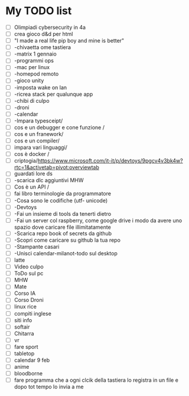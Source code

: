 # My TODO list          

- [ ] Olimpiadi cybersecurity in 4a         
- [ ] crea gioco d&d per html           
- [ ] "I made a real life pip boy and mine is better"           
- [ ] -chivaetta ome tastiera           
- [ ] -matrix 1 gennaio         
- [ ] -programmi ops            
- [ ] -mac per linux            
- [ ] -homepod remoto           
- [ ] -gioco unity          
- [ ] -imposta wake on lan          
- [ ] -ricrea stack per qualunque app           
- [ ] -chibi di culpo           
- [ ] -droni            
- [ ] -calendar         
- [ ] -Impara typesceipt/           
- [ ] cos e un debugger e cone funzione /           
- [ ] cos e un franework/           
- [ ] cos e un compiler/            
- [ ] impara vari linguaggi/            
- [ ] cos è docker /            
- [ ] criptogia/https://www.microsoft.com/it-it/p/devtoys/9pgcv4v3bk4w?rtc=1&activetab=pivot:overviewtab            
- [ ] guardati lore ds          
- [ ] -scarica dlc aggiuntivi MHW           
- [ ] Cos è un API /            
- [ ] fai libro terminologie da programmatore           
- [ ] -Cosa sono le codifiche (utf- unicode)            
- [ ] -Devtoys          
- [ ] -Fai un insieme di tools da tenerti dietro            
- [ ] -Fai un server col raspberry, come google drive i modo da avere uno spazio dove caricare file illimitatamente         
- [ ] -Scarica repo book of secrets da github           
- [ ] -Scopri come caricare su github la tua repo           
- [ ] -Stampante casari         
- [ ] -Unisci calendar-milanot-todo sul desktop         
- [ ] latte         
- [ ] Video culpo           
- [ ] ToDo sul pc           
- [ ] MHW           
- [ ] Mate          
- [ ] Corso IA          
- [ ] Corso Droni           
- [ ] linux rice            
- [ ] compiti inglese           
- [ ] siti info         
- [ ] softair           
- [ ] Chitarra          
- [ ] vr            
- [ ] fare sport            
- [ ] tabletop          
- [ ] calendar 9 feb            
- [ ] anime         
- [ ] bloodborne            
- [ ] fare programma che a ogni clcik della tastiera lo registra in un file e dopo tot tempo lo invia a me          